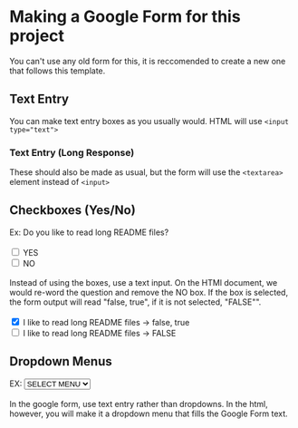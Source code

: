 # Making a Google Form for this project

You can't use any old form for this, it is reccomended to create a new one that follows this template.

## Text Entry

You can make text entry boxes as you usually would. HTML will use `<input type="text">`

### Text Entry (Long Response)

These should also be made as usual, but the form will use the `<textarea>` element instead of `<input>`

## Checkboxes (Yes/No)

Ex: Do you like to read long README files?<br><br><input type="checkbox"> YES<br><input type="checkbox"> NO<br><br>
Instead of using the boxes, use a text input. On the HTMl document, we would re-word the question and remove the NO box. If the box is selected, the form output will read "false, true", if it is not selected, "FALSE"".<br><br>
<input type="checkbox" checked> I like to read long README files -> false, true<br> <input type="checkbox"> I like to read long README files -> FALSE

## Dropdown Menus

EX: <select><option>SELECT MENU</option><option>SELECT MENU</option></select>
<br><br>
In the google form, use text entry rather than dropdowns. In the html, however, you will make it a dropdown menu that fills the Google Form text.